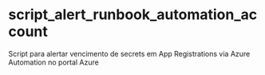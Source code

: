 # script_alert_runbook_automation_account
Script para alertar vencimento de secrets em App Registrations via Azure Automation no portal Azure
